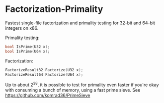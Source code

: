 # Factorization-Primality

Fastest single-file factorization and primality testing for 32-bit and 64-bit integers on x86.

Primality testing:

```cpp
bool IsPrime(U32 x);
bool IsPrime(U64 x);
```

Factorization:

```cpp
FactorizeResult32 Factorize(U32 x);
FactorizeResult64 Factorize(U64 x);
```

Up to about 2<sup>38</sup>, it is possible to test for primality even faster if you're okay with consuming a bunch of memory, using a fast prime sieve. See https://github.com/komrad36/PrimeSieve
